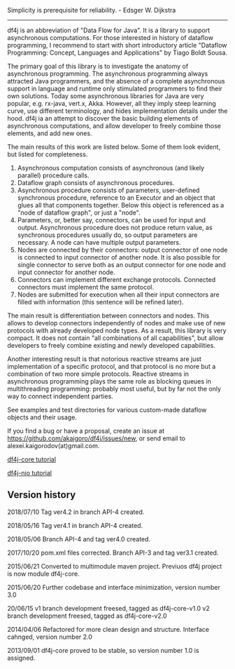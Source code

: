 Simplicity is prerequisite for reliability. - Edsger W. Dijkstra

-------------------------
df4j is an abbreviation of "Data Flow for Java". It is a library to support asynchronous computations. 
For those interested in history of dataflow programming, I recommend to start with short introductory article
"Dataflow Programming: Concept, Languages and Applications" by Tiago Boldt Sousa.

The primary goal of this library is to investigate the anatomy of asynchronous programming. The asynchronous programming always attracted
Java programmers, and the absence of a complete asynchronous support in language and runtime only stimulated programmers to find their own solutions.
Today some asynchronous libraries for Java are very popular, e.g. rx-java, vert.x, Akka. However, all they imply steep learning curve,
use different terminology, and hides implementation details under the hood.
df4j ia an attempt to discover the basic building elements of asynchronous computations, and allow developer to freely combine those elements,
and add new ones.

The main results of this work are listed below. Some of them look evident, but listed for completeness.

1. Asynchronous computation consists of asynchronous (and likely parallel) procedure calls.
2. Dataflow graph consists of asynchronous procedures.
3. Asynchronous procedure consists of parameters, user-defined synchronous procedure, reference to an Executor and an object that glues all that components together.
Below this object is referenced as a "node of dataflow graph", or just a "node".
4. Parameters, or, better say, connectors, can be used for input and output.
Asynchronous procedure does not produce return value, as synchronous procedures usually do, so output parameters are necessary. 
A node can have multiple output parameters.
5. Nodes are connected by their connectors: output connector of one node is connected to input connector of another node.
It is also possible for single connector to serve both as an output connector for one node and input connector for another node.
6. Connectors can implement different exchange protocols. Connected connectors must implement the same protocol.
7. Nodes are submitted for execution when all their input connectors are filled with information (this sentence will be refined later).
 
The main result is differentiation between connectors and nodes. 
This allows to develop connectors independently of nodes and make use of new protocols with already developed node types.
As a result, this library is very compact. It does not contain "all combinations of all capabilities", but allow developers to freely combine
existing and newly developed capabilities.

Another interesting result is that notorious reactive streams are just implementation of a specific protocol, and that protocol is no more
but a combination of two more simple protocols. 
Reactive streams in asynchronous programming plays the same role as blocking queues in multithreading programming: probably most useful,
but by far not the only way to connect independent parties. 

See examples and test directories for various custom-made dataflow objects and their usage.

If you find a bug or have a proposal, create an issue at <https://github.com/akaigoro/df4j/issues/new>,
or send email to alexei.kaigorodov(at)gmail.com.

[df4j-core tutorial](/df4j-core/README.md)

[df4j-nio tutorial](/df4j-nio/README.md)

Version history
---------------
2018/07/10
Tag ver4.2 in branch API-4 created.

2018/05/16
Tag ver4.1 in branch API-4 created.

2018/05/06
Branch API-4 and tag ver4.0 created.

2017/10/20
pom.xml files corrected. Branch API-3 and tag ver3.1 created.

2015/06/21
Converted to multimodule maven project. Previuos df4j project is now module df4j-core.

2015/06/20
Further codebase and interface minimization, version number 3.0

20/06/15
v1 branch development freesed, tagged as  df4j-core-v1.0
v2 branch development freesed, tagged as  df4j-core-v2.0

2014/04/06
Refactored for more clean design and structure. Interface cahnged, version number 2.0  

2013/09/01
df4j-core proved to be stable, so version number 1.0 is assigned.  
